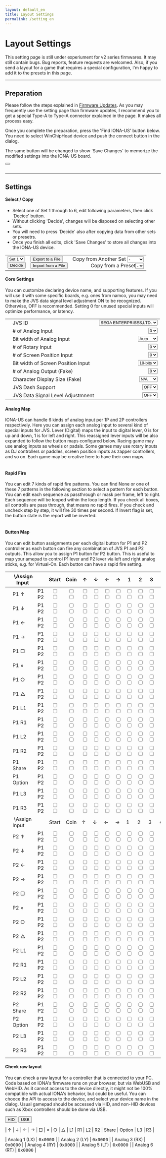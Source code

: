 ```yaml
---
layout: default_en
title: Layout Settings
permalink: /setting_en
---
```

# Layout Settings
This setting page is still under experiument for v2 series firmwares.
It may still contain bugs. Bug reports, feature requests are welcomed.
Also, if you send a layout for a game that requires a special configuration,
I'm happy to add it to the presets in this page.

---
## Preparation
Please follow the steps explained in [Firmware Updates](firmware).
As you may frequently use the setting page than firmware updates, I recommend you to get a special Type-A to Type-A connector explained in the page. It makes all process easy.

Once you complete the preparation, press the 'Find IONA-US' button below.
You need to select WinChipHead device and push the connect button in the dialog.

The same button will be changed to show 'Save Changes' to memorize the modified settings into the IONA-US board.

<button id="button"></button>
<pre id="status"></pre>

---
## Settings
#### Select / Copy
- Select one of Set 1 through to 6, edit following parameters, then click 'Decice' button.
- Without clicking 'Decide', changes will be disposed on selecting other sets.
- You will need to press 'Decide' also after copying data from other sets or presetrs.
- Once you finish all edits, click 'Save Changes' to store all changes into the IONA-US device.

| | | |
|-|-|-:|
|<select id="select"><option>Set 1</option><option>Set 2</option><option>Set 3</option><option>Set 4</option><option>Set 5</option><option>Set 6</option></select><br><button id="store">Decide</button>|<button id="storeToFile">Export to a File</button><br><button id="loadFromFile">Import from a File</button>|Copy from Another Set <select id="copy"><option>-</option><option>Set 1</option><option>Set 2</option><option>Set 3</option><option>Set 4</option><option>Set 5</option><option>Set 6</option></select><br>Copy from a Preset<select id="preset"><option>-</option></select>|

#### Core Settings
You can customize declaring device name, and supporting features.
If you will use it with some specific boards, e.g. ones from namco, you may need to make the JVS data signal level adjustment ON to be recognized. Otherwise, OFF is recommended.
Setting 0 for unused special inputs will optimize performance, or latency.

| | | |
|-|-|-:|
||JVS ID|<select id="id"><option>SEGA ENTERPRISES,LTD.</option><option>namco ltd.;JYU-PCB</option><option>namco ltd.;NA-JV</option><option>namco ltd.;TSS-I/O</option></select>
||# of Analog Input|<select id="ainc"><option>0</option><option>2</option><option>4</option><option>6</option><option>8</option></select>
||Bit width of Analog Input|<select id="ainw"><option>Auto</option><option>16-bits</option></select>
||# of Rotary Input|<select id="rotc"><option>0</option><option>2</option></select>
||# of Screen Position Input|<select id="scrc"><option>0</option><option>1</option><option>2</option></select>
||Bit width of Screen Position Input|<select id="scrw"><option>10-bits</option><option>16-bits</option></select>
||# of Analog Output (Fake)|<select id="aout"><option>0</option><option>2</option></select>
||Character Display Size (Fake)|<select id="disp"><option>N/A</option><option>16 x 1</option></select>
||JVS Dash Support|<select id="jvsd"><option>OFF</option><option>ON</option></select>
||JVS Data Signal Level Adjustmnent|<select id="jvss"><option>OFF</option><option>ON</option></select>

#### Analog Map
IONA-US can handle 6 kinds of analog input per 1P and 2P controllers respectively.
Here you can assign each analog input to several kind of special inputs for JVS.
Lever (Digital) maps the input to digital lever, 0 is for up and down, 1 is for left and right. This reassigned lever inputs will be also expanded to follow the button maps configured below.
Racing game may use analog inputs as wheels or padals.
Some games may use rotary inputs as DJ controllers or paddles, screen position inputs as zapper controllers, and so on. Each game may be creative here to have their own maps.

<table id="analog_map"></table>

#### Rapid Fire
You can edit 7 kinds of rapid fire patterns. You can find None or one of these 7 patterns in the following section to select a pattern for each button.
You can edit each sequence as passthrough or mask per frame, left to right.
Each sequence will be looped within the loop length.
If you check all boxes, all controlls are pass through, that means no rapid fires. If you check and uncheck step by step, it will fire 30 times per second.
If Invert flag is set, the button state is the report will be inverted.

<table id="rapid_fire_map"></table>

#### Button Map
You can edit button assignments per each digital button for P1 and P2 controller as each button can fire any combination of JVS P1 and P2 outputs.
This allow you to assign P1 button for P2 button. This is useful to map your amepad to control P1 lever and P2 lever via left and right analog sticks, e.g. for Virtual-On.
Each button can have a rapid fire setting.

||&nbsp;\Assign<br>Input||Start|Coin|↑|↓|←|→|1|2|3|4|5|6|7|8|9|10|Rapid Fire|
|-|-|-|:-:|:-:|-|-|-|-|-|-|-|-|-|-|-|-|-|-|-|
||P1<span class="test_up"> ↑ </span>|P1<br>P2|<input type="checkbox" id="p1u_p1s"><br><input type="checkbox" id="p1u_p2s">|<input type="checkbox" id="p1u_p1c"><br><input type="checkbox" id="p1u_p2c">|<input type="checkbox" id="p1u_p1u"><br><input type="checkbox" id="p1u_p2u">|<input type="checkbox" id="p1u_p1d"><br><input type="checkbox" id="p1u_p2d">|<input type="checkbox" id="p1u_p1l"><br><input type="checkbox" id="p1u_p2l">|<input type="checkbox" id="p1u_p1r"><br><input type="checkbox" id="p1u_p2r">|<input type="checkbox" id="p1u_p11"><br><input type="checkbox" id="p1u_p21">|<input type="checkbox" id="p1u_p12"><br><input type="checkbox" id="p1u_p22">|<input type="checkbox" id="p1u_p13"><br><input type="checkbox" id="p1u_p23">|<input type="checkbox" id="p1u_p14"><br><input type="checkbox" id="p1u_p24">|<input type="checkbox" id="p1u_p15"><br><input type="checkbox" id="p1u_p25">|<input type="checkbox" id="p1u_p16"><br><input type="checkbox" id="p1u_p26">|<input type="checkbox" id="p1u_p17"><br><input type="checkbox" id="p1u_p27">|<input type="checkbox" id="p1u_p18"><br><input type="checkbox" id="p1u_p28">|<input type="checkbox" id="p1u_p19"><br><input type="checkbox" id="p1u_p29">|<input type="checkbox" id="p1u_p1a"><br><input type="checkbox" id="p1u_p2a">||
||P1<span class="test_down"> ↓ </span>|P1<br>P2|<input type="checkbox" id="p1d_p1s"><br><input type="checkbox" id="p1d_p2s">|<input type="checkbox" id="p1d_p1c"><br><input type="checkbox" id="p1d_p2c">|<input type="checkbox" id="p1d_p1u"><br><input type="checkbox" id="p1d_p2u">|<input type="checkbox" id="p1d_p1d"><br><input type="checkbox" id="p1d_p2d">|<input type="checkbox" id="p1d_p1l"><br><input type="checkbox" id="p1d_p2l">|<input type="checkbox" id="p1d_p1r"><br><input type="checkbox" id="p1d_p2r">|<input type="checkbox" id="p1d_p11"><br><input type="checkbox" id="p1d_p21">|<input type="checkbox" id="p1d_p12"><br><input type="checkbox" id="p1d_p22">|<input type="checkbox" id="p1d_p13"><br><input type="checkbox" id="p1d_p23">|<input type="checkbox" id="p1d_p14"><br><input type="checkbox" id="p1d_p24">|<input type="checkbox" id="p1d_p15"><br><input type="checkbox" id="p1d_p25">|<input type="checkbox" id="p1d_p16"><br><input type="checkbox" id="p1d_p26">|<input type="checkbox" id="p1d_p17"><br><input type="checkbox" id="p1d_p27">|<input type="checkbox" id="p1d_p18"><br><input type="checkbox" id="p1d_p28">|<input type="checkbox" id="p1d_p19"><br><input type="checkbox" id="p1d_p29">|<input type="checkbox" id="p1d_p1a"><br><input type="checkbox" id="p1d_p2a">||
||P1<span class="test_left"> ← </span>|P1<br>P2|<input type="checkbox" id="p1l_p1s"><br><input type="checkbox" id="p1l_p2s">|<input type="checkbox" id="p1l_p1c"><br><input type="checkbox" id="p1l_p2c">|<input type="checkbox" id="p1l_p1u"><br><input type="checkbox" id="p1l_p2u">|<input type="checkbox" id="p1l_p1d"><br><input type="checkbox" id="p1l_p2d">|<input type="checkbox" id="p1l_p1l"><br><input type="checkbox" id="p1l_p2l">|<input type="checkbox" id="p1l_p1r"><br><input type="checkbox" id="p1l_p2r">|<input type="checkbox" id="p1l_p11"><br><input type="checkbox" id="p1l_p21">|<input type="checkbox" id="p1l_p12"><br><input type="checkbox" id="p1l_p22">|<input type="checkbox" id="p1l_p13"><br><input type="checkbox" id="p1l_p23">|<input type="checkbox" id="p1l_p14"><br><input type="checkbox" id="p1l_p24">|<input type="checkbox" id="p1l_p15"><br><input type="checkbox" id="p1l_p25">|<input type="checkbox" id="p1l_p16"><br><input type="checkbox" id="p1l_p26">|<input type="checkbox" id="p1l_p17"><br><input type="checkbox" id="p1l_p27">|<input type="checkbox" id="p1l_p18"><br><input type="checkbox" id="p1l_p28">|<input type="checkbox" id="p1l_p19"><br><input type="checkbox" id="p1l_p29">|<input type="checkbox" id="p1l_p1a"><br><input type="checkbox" id="p1l_p2a">||
||P1<span class="test_right"> → </span>|P1<br>P2|<input type="checkbox" id="p1r_p1s"><br><input type="checkbox" id="p1r_p2s">|<input type="checkbox" id="p1r_p1c"><br><input type="checkbox" id="p1r_p2c">|<input type="checkbox" id="p1r_p1u"><br><input type="checkbox" id="p1r_p2u">|<input type="checkbox" id="p1r_p1d"><br><input type="checkbox" id="p1r_p2d">|<input type="checkbox" id="p1r_p1l"><br><input type="checkbox" id="p1r_p2l">|<input type="checkbox" id="p1r_p1r"><br><input type="checkbox" id="p1r_p2r">|<input type="checkbox" id="p1r_p11"><br><input type="checkbox" id="p1r_p21">|<input type="checkbox" id="p1r_p12"><br><input type="checkbox" id="p1r_p22">|<input type="checkbox" id="p1r_p13"><br><input type="checkbox" id="p1r_p23">|<input type="checkbox" id="p1r_p14"><br><input type="checkbox" id="p1r_p24">|<input type="checkbox" id="p1r_p15"><br><input type="checkbox" id="p1r_p25">|<input type="checkbox" id="p1r_p16"><br><input type="checkbox" id="p1r_p26">|<input type="checkbox" id="p1r_p17"><br><input type="checkbox" id="p1r_p27">|<input type="checkbox" id="p1r_p18"><br><input type="checkbox" id="p1r_p28">|<input type="checkbox" id="p1r_p19"><br><input type="checkbox" id="p1r_p29">|<input type="checkbox" id="p1r_p1a"><br><input type="checkbox" id="p1r_p2a">||
||P1<span class="test_b1"> □ </span>|P1<br>P2|<input type="checkbox" id="p11_p1s"><br><input type="checkbox" id="p11_p2s">|<input type="checkbox" id="p11_p1c"><br><input type="checkbox" id="p11_p2c">|<input type="checkbox" id="p11_p1u"><br><input type="checkbox" id="p11_p2u">|<input type="checkbox" id="p11_p1d"><br><input type="checkbox" id="p11_p2d">|<input type="checkbox" id="p11_p1l"><br><input type="checkbox" id="p11_p2l">|<input type="checkbox" id="p11_p1r"><br><input type="checkbox" id="p11_p2r">|<input type="checkbox" id="p11_p11"><br><input type="checkbox" id="p11_p21">|<input type="checkbox" id="p11_p12"><br><input type="checkbox" id="p11_p22">|<input type="checkbox" id="p11_p13"><br><input type="checkbox" id="p11_p23">|<input type="checkbox" id="p11_p14"><br><input type="checkbox" id="p11_p24">|<input type="checkbox" id="p11_p15"><br><input type="checkbox" id="p11_p25">|<input type="checkbox" id="p11_p16"><br><input type="checkbox" id="p11_p26">|<input type="checkbox" id="p11_p17"><br><input type="checkbox" id="p11_p27">|<input type="checkbox" id="p11_p18"><br><input type="checkbox" id="p11_p28">|<input type="checkbox" id="p11_p19"><br><input type="checkbox" id="p11_p29">|<input type="checkbox" id="p11_p1a"><br><input type="checkbox" id="p11_p2a">|<select id="p11_rp"><option>None</option><option>Set 1</option><option>Set 2</option><option>Set 3</option><option>Set 4</option><option>Set 5</option><option>Set 6</option><option>Set 7</option><option>Gear Up</option><option>Gear Down</option></select>|
||P1<span class="test_b2"> × </span>|P1<br>P2|<input type="checkbox" id="p12_p1s"><br><input type="checkbox" id="p12_p2s">|<input type="checkbox" id="p12_p1c"><br><input type="checkbox" id="p12_p2c">|<input type="checkbox" id="p12_p1u"><br><input type="checkbox" id="p12_p2u">|<input type="checkbox" id="p12_p1d"><br><input type="checkbox" id="p12_p2d">|<input type="checkbox" id="p12_p1l"><br><input type="checkbox" id="p12_p2l">|<input type="checkbox" id="p12_p1r"><br><input type="checkbox" id="p12_p2r">|<input type="checkbox" id="p12_p11"><br><input type="checkbox" id="p12_p21">|<input type="checkbox" id="p12_p12"><br><input type="checkbox" id="p12_p22">|<input type="checkbox" id="p12_p13"><br><input type="checkbox" id="p12_p23">|<input type="checkbox" id="p12_p14"><br><input type="checkbox" id="p12_p24">|<input type="checkbox" id="p12_p15"><br><input type="checkbox" id="p12_p25">|<input type="checkbox" id="p12_p16"><br><input type="checkbox" id="p12_p26">|<input type="checkbox" id="p12_p17"><br><input type="checkbox" id="p12_p27">|<input type="checkbox" id="p12_p18"><br><input type="checkbox" id="p12_p28">|<input type="checkbox" id="p12_p19"><br><input type="checkbox" id="p12_p29">|<input type="checkbox" id="p12_p1a"><br><input type="checkbox" id="p12_p2a">|<select id="p12_rp"><option>None</option><option>Set 1</option><option>Set 2</option><option>Set 3</option><option>Set 4</option><option>Set 5</option><option>Set 6</option><option>Set 7</option><option>Gear Up</option><option>Gear Down</option></select>|
||P1<span class="test_b3"> ○ </span>|P1<br>P2|<input type="checkbox" id="p13_p1s"><br><input type="checkbox" id="p13_p2s">|<input type="checkbox" id="p13_p1c"><br><input type="checkbox" id="p13_p2c">|<input type="checkbox" id="p13_p1u"><br><input type="checkbox" id="p13_p2u">|<input type="checkbox" id="p13_p1d"><br><input type="checkbox" id="p13_p2d">|<input type="checkbox" id="p13_p1l"><br><input type="checkbox" id="p13_p2l">|<input type="checkbox" id="p13_p1r"><br><input type="checkbox" id="p13_p2r">|<input type="checkbox" id="p13_p11"><br><input type="checkbox" id="p13_p21">|<input type="checkbox" id="p13_p12"><br><input type="checkbox" id="p13_p22">|<input type="checkbox" id="p13_p13"><br><input type="checkbox" id="p13_p23">|<input type="checkbox" id="p13_p14"><br><input type="checkbox" id="p13_p24">|<input type="checkbox" id="p13_p15"><br><input type="checkbox" id="p13_p25">|<input type="checkbox" id="p13_p16"><br><input type="checkbox" id="p13_p26">|<input type="checkbox" id="p13_p17"><br><input type="checkbox" id="p13_p27">|<input type="checkbox" id="p13_p18"><br><input type="checkbox" id="p13_p28">|<input type="checkbox" id="p13_p19"><br><input type="checkbox" id="p13_p29">|<input type="checkbox" id="p13_p1a"><br><input type="checkbox" id="p13_p2a">|<select id="p13_rp"><option>None</option><option>Set 1</option><option>Set 2</option><option>Set 3</option><option>Set 4</option><option>Set 5</option><option>Set 6</option><option>Set 7</option><option>Gear Up</option><option>Gear Down</option></select>|
||P1<span class="test_b4"> △ </span>|P1<br>P2|<input type="checkbox" id="p14_p1s"><br><input type="checkbox" id="p14_p2s">|<input type="checkbox" id="p14_p1c"><br><input type="checkbox" id="p14_p2c">|<input type="checkbox" id="p14_p1u"><br><input type="checkbox" id="p14_p2u">|<input type="checkbox" id="p14_p1d"><br><input type="checkbox" id="p14_p2d">|<input type="checkbox" id="p14_p1l"><br><input type="checkbox" id="p14_p2l">|<input type="checkbox" id="p14_p1r"><br><input type="checkbox" id="p14_p2r">|<input type="checkbox" id="p14_p11"><br><input type="checkbox" id="p14_p21">|<input type="checkbox" id="p14_p12"><br><input type="checkbox" id="p14_p22">|<input type="checkbox" id="p14_p13"><br><input type="checkbox" id="p14_p23">|<input type="checkbox" id="p14_p14"><br><input type="checkbox" id="p14_p24">|<input type="checkbox" id="p14_p15"><br><input type="checkbox" id="p14_p25">|<input type="checkbox" id="p14_p16"><br><input type="checkbox" id="p14_p26">|<input type="checkbox" id="p14_p17"><br><input type="checkbox" id="p14_p27">|<input type="checkbox" id="p14_p18"><br><input type="checkbox" id="p14_p28">|<input type="checkbox" id="p14_p19"><br><input type="checkbox" id="p14_p29">|<input type="checkbox" id="p14_p1a"><br><input type="checkbox" id="p14_p2a">|<select id="p14_rp"><option>None</option><option>Set 1</option><option>Set 2</option><option>Set 3</option><option>Set 4</option><option>Set 5</option><option>Set 6</option><option>Set 7</option><option>Gear Up</option><option>Gear Down</option></select>|
||P1<span class="test_b5"> L1 </span>|P1<br>P2|<input type="checkbox" id="p15_p1s"><br><input type="checkbox" id="p15_p2s">|<input type="checkbox" id="p15_p1c"><br><input type="checkbox" id="p15_p2c">|<input type="checkbox" id="p15_p1u"><br><input type="checkbox" id="p15_p2u">|<input type="checkbox" id="p15_p1d"><br><input type="checkbox" id="p15_p2d">|<input type="checkbox" id="p15_p1l"><br><input type="checkbox" id="p15_p2l">|<input type="checkbox" id="p15_p1r"><br><input type="checkbox" id="p15_p2r">|<input type="checkbox" id="p15_p11"><br><input type="checkbox" id="p15_p21">|<input type="checkbox" id="p15_p12"><br><input type="checkbox" id="p15_p22">|<input type="checkbox" id="p15_p13"><br><input type="checkbox" id="p15_p23">|<input type="checkbox" id="p15_p14"><br><input type="checkbox" id="p15_p24">|<input type="checkbox" id="p15_p15"><br><input type="checkbox" id="p15_p25">|<input type="checkbox" id="p15_p16"><br><input type="checkbox" id="p15_p26">|<input type="checkbox" id="p15_p17"><br><input type="checkbox" id="p15_p27">|<input type="checkbox" id="p15_p18"><br><input type="checkbox" id="p15_p28">|<input type="checkbox" id="p15_p19"><br><input type="checkbox" id="p15_p29">|<input type="checkbox" id="p15_p1a"><br><input type="checkbox" id="p15_p2a">|<select id="p15_rp"><option>None</option><option>Set 1</option><option>Set 2</option><option>Set 3</option><option>Set 4</option><option>Set 5</option><option>Set 6</option><option>Set 7</option><option>Gear Up</option><option>Gear Down</option></select>|
||P1<span class="test_b6"> R1 </span>|P1<br>P2|<input type="checkbox" id="p16_p1s"><br><input type="checkbox" id="p16_p2s">|<input type="checkbox" id="p16_p1c"><br><input type="checkbox" id="p16_p2c">|<input type="checkbox" id="p16_p1u"><br><input type="checkbox" id="p16_p2u">|<input type="checkbox" id="p16_p1d"><br><input type="checkbox" id="p16_p2d">|<input type="checkbox" id="p16_p1l"><br><input type="checkbox" id="p16_p2l">|<input type="checkbox" id="p16_p1r"><br><input type="checkbox" id="p16_p2r">|<input type="checkbox" id="p16_p11"><br><input type="checkbox" id="p16_p21">|<input type="checkbox" id="p16_p12"><br><input type="checkbox" id="p16_p22">|<input type="checkbox" id="p16_p13"><br><input type="checkbox" id="p16_p23">|<input type="checkbox" id="p16_p14"><br><input type="checkbox" id="p16_p24">|<input type="checkbox" id="p16_p15"><br><input type="checkbox" id="p16_p25">|<input type="checkbox" id="p16_p16"><br><input type="checkbox" id="p16_p26">|<input type="checkbox" id="p16_p17"><br><input type="checkbox" id="p16_p27">|<input type="checkbox" id="p16_p18"><br><input type="checkbox" id="p16_p28">|<input type="checkbox" id="p16_p19"><br><input type="checkbox" id="p16_p29">|<input type="checkbox" id="p16_p1a"><br><input type="checkbox" id="p16_p2a">|<select id="p16_rp"><option>None</option><option>Set 1</option><option>Set 2</option><option>Set 3</option><option>Set 4</option><option>Set 5</option><option>Set 6</option><option>Set 7</option><option>Gear Up</option><option>Gear Down</option></select>|
||P1<span class="test_b7"> L2 </span>|P1<br>P2|<input type="checkbox" id="p17_p1s"><br><input type="checkbox" id="p17_p2s">|<input type="checkbox" id="p17_p1c"><br><input type="checkbox" id="p17_p2c">|<input type="checkbox" id="p17_p1u"><br><input type="checkbox" id="p17_p2u">|<input type="checkbox" id="p17_p1d"><br><input type="checkbox" id="p17_p2d">|<input type="checkbox" id="p17_p1l"><br><input type="checkbox" id="p17_p2l">|<input type="checkbox" id="p17_p1r"><br><input type="checkbox" id="p17_p2r">|<input type="checkbox" id="p17_p11"><br><input type="checkbox" id="p17_p21">|<input type="checkbox" id="p17_p12"><br><input type="checkbox" id="p17_p22">|<input type="checkbox" id="p17_p13"><br><input type="checkbox" id="p17_p23">|<input type="checkbox" id="p17_p14"><br><input type="checkbox" id="p17_p24">|<input type="checkbox" id="p17_p15"><br><input type="checkbox" id="p17_p25">|<input type="checkbox" id="p17_p16"><br><input type="checkbox" id="p17_p26">|<input type="checkbox" id="p17_p17"><br><input type="checkbox" id="p17_p27">|<input type="checkbox" id="p17_p18"><br><input type="checkbox" id="p17_p28">|<input type="checkbox" id="p17_p19"><br><input type="checkbox" id="p17_p29">|<input type="checkbox" id="p17_p1a"><br><input type="checkbox" id="p17_p2a">|<select id="p17_rp"><option>None</option><option>Set 1</option><option>Set 2</option><option>Set 3</option><option>Set 4</option><option>Set 5</option><option>Set 6</option><option>Set 7</option><option>Gear Up</option><option>Gear Down</option></select>|
||P1<span class="test_b8"> R2 </span>|P1<br>P2|<input type="checkbox" id="p18_p1s"><br><input type="checkbox" id="p18_p2s">|<input type="checkbox" id="p18_p1c"><br><input type="checkbox" id="p18_p2c">|<input type="checkbox" id="p18_p1u"><br><input type="checkbox" id="p18_p2u">|<input type="checkbox" id="p18_p1d"><br><input type="checkbox" id="p18_p2d">|<input type="checkbox" id="p18_p1l"><br><input type="checkbox" id="p18_p2l">|<input type="checkbox" id="p18_p1r"><br><input type="checkbox" id="p18_p2r">|<input type="checkbox" id="p18_p11"><br><input type="checkbox" id="p18_p21">|<input type="checkbox" id="p18_p12"><br><input type="checkbox" id="p18_p22">|<input type="checkbox" id="p18_p13"><br><input type="checkbox" id="p18_p23">|<input type="checkbox" id="p18_p14"><br><input type="checkbox" id="p18_p24">|<input type="checkbox" id="p18_p15"><br><input type="checkbox" id="p18_p25">|<input type="checkbox" id="p18_p16"><br><input type="checkbox" id="p18_p26">|<input type="checkbox" id="p18_p17"><br><input type="checkbox" id="p18_p27">|<input type="checkbox" id="p18_p18"><br><input type="checkbox" id="p18_p28">|<input type="checkbox" id="p18_p19"><br><input type="checkbox" id="p18_p29">|<input type="checkbox" id="p18_p1a"><br><input type="checkbox" id="p18_p2a">|<select id="p18_rp"><option>None</option><option>Set 1</option><option>Set 2</option><option>Set 3</option><option>Set 4</option><option>Set 5</option><option>Set 6</option><option>Set 7</option><option>Gear Up</option><option>Gear Down</option></select>|
||P1<span class="test_b9"> Share </span>|P1<br>P2|<input type="checkbox" id="p19_p1s"><br><input type="checkbox" id="p19_p2s">|<input type="checkbox" id="p19_p1c"><br><input type="checkbox" id="p19_p2c">|<input type="checkbox" id="p19_p1u"><br><input type="checkbox" id="p19_p2u">|<input type="checkbox" id="p19_p1d"><br><input type="checkbox" id="p19_p2d">|<input type="checkbox" id="p19_p1l"><br><input type="checkbox" id="p19_p2l">|<input type="checkbox" id="p19_p1r"><br><input type="checkbox" id="p19_p2r">|<input type="checkbox" id="p19_p11"><br><input type="checkbox" id="p19_p21">|<input type="checkbox" id="p19_p12"><br><input type="checkbox" id="p19_p22">|<input type="checkbox" id="p19_p13"><br><input type="checkbox" id="p19_p23">|<input type="checkbox" id="p19_p14"><br><input type="checkbox" id="p19_p24">|<input type="checkbox" id="p19_p15"><br><input type="checkbox" id="p19_p25">|<input type="checkbox" id="p19_p16"><br><input type="checkbox" id="p19_p26">|<input type="checkbox" id="p19_p17"><br><input type="checkbox" id="p19_p27">|<input type="checkbox" id="p19_p18"><br><input type="checkbox" id="p19_p28">|<input type="checkbox" id="p19_p19"><br><input type="checkbox" id="p19_p29">|<input type="checkbox" id="p19_p1a"><br><input type="checkbox" id="p19_p2a">|<select id="p19_rp"><option>None</option><option>Set 1</option><option>Set 2</option><option>Set 3</option><option>Set 4</option><option>Set 5</option><option>Set 6</option><option>Set 7</option><option>Gear Up</option><option>Gear Down</option></select>|
||P1<span class="test_b10"> Option </span>|P1<br>P2|<input type="checkbox" id="p1a_p1s"><br><input type="checkbox" id="p1a_p2s">|<input type="checkbox" id="p1a_p1c"><br><input type="checkbox" id="p1a_p2c">|<input type="checkbox" id="p1a_p1u"><br><input type="checkbox" id="p1a_p2u">|<input type="checkbox" id="p1a_p1d"><br><input type="checkbox" id="p1a_p2d">|<input type="checkbox" id="p1a_p1l"><br><input type="checkbox" id="p1a_p2l">|<input type="checkbox" id="p1a_p1r"><br><input type="checkbox" id="p1a_p2r">|<input type="checkbox" id="p1a_p11"><br><input type="checkbox" id="p1a_p21">|<input type="checkbox" id="p1a_p12"><br><input type="checkbox" id="p1a_p22">|<input type="checkbox" id="p1a_p13"><br><input type="checkbox" id="p1a_p23">|<input type="checkbox" id="p1a_p14"><br><input type="checkbox" id="p1a_p24">|<input type="checkbox" id="p1a_p15"><br><input type="checkbox" id="p1a_p25">|<input type="checkbox" id="p1a_p16"><br><input type="checkbox" id="p1a_p26">|<input type="checkbox" id="p1a_p17"><br><input type="checkbox" id="p1a_p27">|<input type="checkbox" id="p1a_p18"><br><input type="checkbox" id="p1a_p28">|<input type="checkbox" id="p1a_p19"><br><input type="checkbox" id="p1a_p29">|<input type="checkbox" id="p1a_p1a"><br><input type="checkbox" id="p1a_p2a">|<select id="p1a_rp"><option>None</option><option>Set 1</option><option>Set 2</option><option>Set 3</option><option>Set 4</option><option>Set 5</option><option>Set 6</option><option>Set 7</option><option>Gear Up</option><option>Gear Down</option></select>|
||P1<span class="test_b11"> L3 </span>|P1<br>P2|<input type="checkbox" id="p1b_p1s"><br><input type="checkbox" id="p1b_p2s">|<input type="checkbox" id="p1b_p1c"><br><input type="checkbox" id="p1b_p2c">|<input type="checkbox" id="p1b_p1u"><br><input type="checkbox" id="p1b_p2u">|<input type="checkbox" id="p1b_p1d"><br><input type="checkbox" id="p1b_p2d">|<input type="checkbox" id="p1b_p1l"><br><input type="checkbox" id="p1b_p2l">|<input type="checkbox" id="p1b_p1r"><br><input type="checkbox" id="p1b_p2r">|<input type="checkbox" id="p1b_p11"><br><input type="checkbox" id="p1b_p21">|<input type="checkbox" id="p1b_p12"><br><input type="checkbox" id="p1b_p22">|<input type="checkbox" id="p1b_p13"><br><input type="checkbox" id="p1b_p23">|<input type="checkbox" id="p1b_p14"><br><input type="checkbox" id="p1b_p24">|<input type="checkbox" id="p1b_p15"><br><input type="checkbox" id="p1b_p25">|<input type="checkbox" id="p1b_p16"><br><input type="checkbox" id="p1b_p26">|<input type="checkbox" id="p1b_p17"><br><input type="checkbox" id="p1b_p27">|<input type="checkbox" id="p1b_p18"><br><input type="checkbox" id="p1b_p28">|<input type="checkbox" id="p1b_p19"><br><input type="checkbox" id="p1b_p29">|<input type="checkbox" id="p1b_p1a"><br><input type="checkbox" id="p1b_p2a">|<select id="p1b_rp"><option>None</option><option>Set 1</option><option>Set 2</option><option>Set 3</option><option>Set 4</option><option>Set 5</option><option>Set 6</option><option>Set 7</option><option>Gear Up</option><option>Gear Down</option></select>|
||P1<span class="test_b12"> R3</span>|P1<br>P2|<input type="checkbox" id="p1c_p1s"><br><input type="checkbox" id="p1c_p2s">|<input type="checkbox" id="p1c_p1c"><br><input type="checkbox" id="p1c_p2c">|<input type="checkbox" id="p1c_p1u"><br><input type="checkbox" id="p1c_p2u">|<input type="checkbox" id="p1c_p1d"><br><input type="checkbox" id="p1c_p2d">|<input type="checkbox" id="p1c_p1l"><br><input type="checkbox" id="p1c_p2l">|<input type="checkbox" id="p1c_p1r"><br><input type="checkbox" id="p1c_p2r">|<input type="checkbox" id="p1c_p11"><br><input type="checkbox" id="p1c_p21">|<input type="checkbox" id="p1c_p12"><br><input type="checkbox" id="p1c_p22">|<input type="checkbox" id="p1c_p13"><br><input type="checkbox" id="p1c_p23">|<input type="checkbox" id="p1c_p14"><br><input type="checkbox" id="p1c_p24">|<input type="checkbox" id="p1c_p15"><br><input type="checkbox" id="p1c_p25">|<input type="checkbox" id="p1c_p16"><br><input type="checkbox" id="p1c_p26">|<input type="checkbox" id="p1c_p17"><br><input type="checkbox" id="p1c_p27">|<input type="checkbox" id="p1c_p18"><br><input type="checkbox" id="p1c_p28">|<input type="checkbox" id="p1c_p19"><br><input type="checkbox" id="p1c_p29">|<input type="checkbox" id="p1c_p1a"><br><input type="checkbox" id="p1c_p2a">|<select id="p1c_rp"><option>None</option><option>Set 1</option><option>Set 2</option><option>Set 3</option><option>Set 4</option><option>Set 5</option><option>Set 6</option><option>Set 7</option><option>Gear Up</option><option>Gear Down</option></select>|
||&nbsp;\Assign<br>Input||Start|Coin|↑|↓|←|→|1|2|3|4|5|6|7|8|9|10|Rapid Fire|
||P2<span class="test_up"> ↑ </span>|P1<br>P2|<input type="checkbox" id="p2u_p1s"><br><input type="checkbox" id="p2u_p2s">|<input type="checkbox" id="p2u_p1c"><br><input type="checkbox" id="p2u_p2c">|<input type="checkbox" id="p2u_p1u"><br><input type="checkbox" id="p2u_p2u">|<input type="checkbox" id="p2u_p1d"><br><input type="checkbox" id="p2u_p2d">|<input type="checkbox" id="p2u_p1l"><br><input type="checkbox" id="p2u_p2l">|<input type="checkbox" id="p2u_p1r"><br><input type="checkbox" id="p2u_p2r">|<input type="checkbox" id="p2u_p11"><br><input type="checkbox" id="p2u_p21">|<input type="checkbox" id="p2u_p12"><br><input type="checkbox" id="p2u_p22">|<input type="checkbox" id="p2u_p13"><br><input type="checkbox" id="p2u_p23">|<input type="checkbox" id="p2u_p14"><br><input type="checkbox" id="p2u_p24">|<input type="checkbox" id="p2u_p15"><br><input type="checkbox" id="p2u_p25">|<input type="checkbox" id="p2u_p16"><br><input type="checkbox" id="p2u_p26">|<input type="checkbox" id="p2u_p17"><br><input type="checkbox" id="p2u_p27">|<input type="checkbox" id="p2u_p18"><br><input type="checkbox" id="p2u_p28">|<input type="checkbox" id="p2u_p19"><br><input type="checkbox" id="p2u_p29">|<input type="checkbox" id="p2u_p1a"><br><input type="checkbox" id="p2u_p2a">||
||P2<span class="test_down"> ↓ </span>|P1<br>P2|<input type="checkbox" id="p2d_p1s"><br><input type="checkbox" id="p2d_p2s">|<input type="checkbox" id="p2d_p1c"><br><input type="checkbox" id="p2d_p2c">|<input type="checkbox" id="p2d_p1u"><br><input type="checkbox" id="p2d_p2u">|<input type="checkbox" id="p2d_p1d"><br><input type="checkbox" id="p2d_p2d">|<input type="checkbox" id="p2d_p1l"><br><input type="checkbox" id="p2d_p2l">|<input type="checkbox" id="p2d_p1r"><br><input type="checkbox" id="p2d_p2r">|<input type="checkbox" id="p2d_p11"><br><input type="checkbox" id="p2d_p21">|<input type="checkbox" id="p2d_p12"><br><input type="checkbox" id="p2d_p22">|<input type="checkbox" id="p2d_p13"><br><input type="checkbox" id="p2d_p23">|<input type="checkbox" id="p2d_p14"><br><input type="checkbox" id="p2d_p24">|<input type="checkbox" id="p2d_p15"><br><input type="checkbox" id="p2d_p25">|<input type="checkbox" id="p2d_p16"><br><input type="checkbox" id="p2d_p26">|<input type="checkbox" id="p2d_p17"><br><input type="checkbox" id="p2d_p27">|<input type="checkbox" id="p2d_p18"><br><input type="checkbox" id="p2d_p28">|<input type="checkbox" id="p2d_p19"><br><input type="checkbox" id="p2d_p29">|<input type="checkbox" id="p2d_p1a"><br><input type="checkbox" id="p2d_p2a">||
||P2<span class="test_left"> ← </span>|P1<br>P2|<input type="checkbox" id="p2l_p1s"><br><input type="checkbox" id="p2l_p2s">|<input type="checkbox" id="p2l_p1c"><br><input type="checkbox" id="p2l_p2c">|<input type="checkbox" id="p2l_p1u"><br><input type="checkbox" id="p2l_p2u">|<input type="checkbox" id="p2l_p1d"><br><input type="checkbox" id="p2l_p2d">|<input type="checkbox" id="p2l_p1l"><br><input type="checkbox" id="p2l_p2l">|<input type="checkbox" id="p2l_p1r"><br><input type="checkbox" id="p2l_p2r">|<input type="checkbox" id="p2l_p11"><br><input type="checkbox" id="p2l_p21">|<input type="checkbox" id="p2l_p12"><br><input type="checkbox" id="p2l_p22">|<input type="checkbox" id="p2l_p13"><br><input type="checkbox" id="p2l_p23">|<input type="checkbox" id="p2l_p14"><br><input type="checkbox" id="p2l_p24">|<input type="checkbox" id="p2l_p15"><br><input type="checkbox" id="p2l_p25">|<input type="checkbox" id="p2l_p16"><br><input type="checkbox" id="p2l_p26">|<input type="checkbox" id="p2l_p17"><br><input type="checkbox" id="p2l_p27">|<input type="checkbox" id="p2l_p18"><br><input type="checkbox" id="p2l_p28">|<input type="checkbox" id="p2l_p19"><br><input type="checkbox" id="p2l_p29">|<input type="checkbox" id="p2l_p1a"><br><input type="checkbox" id="p2l_p2a">||
||P2<span class="test_right"> → </span>|P1<br>P2|<input type="checkbox" id="p2r_p1s"><br><input type="checkbox" id="p2r_p2s">|<input type="checkbox" id="p2r_p1c"><br><input type="checkbox" id="p2r_p2c">|<input type="checkbox" id="p2r_p1u"><br><input type="checkbox" id="p2r_p2u">|<input type="checkbox" id="p2r_p1d"><br><input type="checkbox" id="p2r_p2d">|<input type="checkbox" id="p2r_p1l"><br><input type="checkbox" id="p2r_p2l">|<input type="checkbox" id="p2r_p1r"><br><input type="checkbox" id="p2r_p2r">|<input type="checkbox" id="p2r_p11"><br><input type="checkbox" id="p2r_p21">|<input type="checkbox" id="p2r_p12"><br><input type="checkbox" id="p2r_p22">|<input type="checkbox" id="p2r_p13"><br><input type="checkbox" id="p2r_p23">|<input type="checkbox" id="p2r_p14"><br><input type="checkbox" id="p2r_p24">|<input type="checkbox" id="p2r_p15"><br><input type="checkbox" id="p2r_p25">|<input type="checkbox" id="p2r_p16"><br><input type="checkbox" id="p2r_p26">|<input type="checkbox" id="p2r_p17"><br><input type="checkbox" id="p2r_p27">|<input type="checkbox" id="p2r_p18"><br><input type="checkbox" id="p2r_p28">|<input type="checkbox" id="p2r_p19"><br><input type="checkbox" id="p2r_p29">|<input type="checkbox" id="p2r_p1a"><br><input type="checkbox" id="p2r_p2a">||
||P2<span class="test_b1"> □ </span>|P1<br>P2|<input type="checkbox" id="p21_p1s"><br><input type="checkbox" id="p21_p2s">|<input type="checkbox" id="p21_p1c"><br><input type="checkbox" id="p21_p2c">|<input type="checkbox" id="p21_p1u"><br><input type="checkbox" id="p21_p2u">|<input type="checkbox" id="p21_p1d"><br><input type="checkbox" id="p21_p2d">|<input type="checkbox" id="p21_p1l"><br><input type="checkbox" id="p21_p2l">|<input type="checkbox" id="p21_p1r"><br><input type="checkbox" id="p21_p2r">|<input type="checkbox" id="p21_p11"><br><input type="checkbox" id="p21_p21">|<input type="checkbox" id="p21_p12"><br><input type="checkbox" id="p21_p22">|<input type="checkbox" id="p21_p13"><br><input type="checkbox" id="p21_p23">|<input type="checkbox" id="p21_p14"><br><input type="checkbox" id="p21_p24">|<input type="checkbox" id="p21_p15"><br><input type="checkbox" id="p21_p25">|<input type="checkbox" id="p21_p16"><br><input type="checkbox" id="p21_p26">|<input type="checkbox" id="p21_p17"><br><input type="checkbox" id="p21_p27">|<input type="checkbox" id="p21_p18"><br><input type="checkbox" id="p21_p28">|<input type="checkbox" id="p21_p19"><br><input type="checkbox" id="p21_p29">|<input type="checkbox" id="p21_p1a"><br><input type="checkbox" id="p21_p2a">|<select id="p21_rp"><option>None</option><option>Set 1</option><option>Set 2</option><option>Set 3</option><option>Set 4</option><option>Set 5</option><option>Set 6</option><option>Set 7</option><option>Gear Up</option><option>Gear Down</option></select>|
||P2<span class="test_b2"> × </span>|P1<br>P2|<input type="checkbox" id="p22_p1s"><br><input type="checkbox" id="p22_p2s">|<input type="checkbox" id="p22_p1c"><br><input type="checkbox" id="p22_p2c">|<input type="checkbox" id="p22_p1u"><br><input type="checkbox" id="p22_p2u">|<input type="checkbox" id="p22_p1d"><br><input type="checkbox" id="p22_p2d">|<input type="checkbox" id="p22_p1l"><br><input type="checkbox" id="p22_p2l">|<input type="checkbox" id="p22_p1r"><br><input type="checkbox" id="p22_p2r">|<input type="checkbox" id="p22_p11"><br><input type="checkbox" id="p22_p21">|<input type="checkbox" id="p22_p12"><br><input type="checkbox" id="p22_p22">|<input type="checkbox" id="p22_p13"><br><input type="checkbox" id="p22_p23">|<input type="checkbox" id="p22_p14"><br><input type="checkbox" id="p22_p24">|<input type="checkbox" id="p22_p15"><br><input type="checkbox" id="p22_p25">|<input type="checkbox" id="p22_p16"><br><input type="checkbox" id="p22_p26">|<input type="checkbox" id="p22_p17"><br><input type="checkbox" id="p22_p27">|<input type="checkbox" id="p22_p18"><br><input type="checkbox" id="p22_p28">|<input type="checkbox" id="p22_p19"><br><input type="checkbox" id="p22_p29">|<input type="checkbox" id="p22_p1a"><br><input type="checkbox" id="p22_p2a">|<select id="p22_rp"><option>None</option><option>Set 1</option><option>Set 2</option><option>Set 3</option><option>Set 4</option><option>Set 5</option><option>Set 6</option><option>Set 7</option><option>Gear Up</option><option>Gear Down</option></select>
||P2<span class="test_b3"> ○ </span>|P1<br>P2|<input type="checkbox" id="p23_p1s"><br><input type="checkbox" id="p23_p2s">|<input type="checkbox" id="p23_p1c"><br><input type="checkbox" id="p23_p2c">|<input type="checkbox" id="p23_p1u"><br><input type="checkbox" id="p23_p2u">|<input type="checkbox" id="p23_p1d"><br><input type="checkbox" id="p23_p2d">|<input type="checkbox" id="p23_p1l"><br><input type="checkbox" id="p23_p2l">|<input type="checkbox" id="p23_p1r"><br><input type="checkbox" id="p23_p2r">|<input type="checkbox" id="p23_p11"><br><input type="checkbox" id="p23_p21">|<input type="checkbox" id="p23_p12"><br><input type="checkbox" id="p23_p22">|<input type="checkbox" id="p23_p13"><br><input type="checkbox" id="p23_p23">|<input type="checkbox" id="p23_p14"><br><input type="checkbox" id="p23_p24">|<input type="checkbox" id="p23_p15"><br><input type="checkbox" id="p23_p25">|<input type="checkbox" id="p23_p16"><br><input type="checkbox" id="p23_p26">|<input type="checkbox" id="p23_p17"><br><input type="checkbox" id="p23_p27">|<input type="checkbox" id="p23_p18"><br><input type="checkbox" id="p23_p28">|<input type="checkbox" id="p23_p19"><br><input type="checkbox" id="p23_p29">|<input type="checkbox" id="p23_p1a"><br><input type="checkbox" id="p23_p2a">|<select id="p23_rp"><option>None</option><option>Set 1</option><option>Set 2</option><option>Set 3</option><option>Set 4</option><option>Set 5</option><option>Set 6</option><option>Set 7</option><option>Gear Up</option><option>Gear Down</option></select>
||P2<span class="test_b4"> △ </span>|P1<br>P2|<input type="checkbox" id="p24_p1s"><br><input type="checkbox" id="p24_p2s">|<input type="checkbox" id="p24_p1c"><br><input type="checkbox" id="p24_p2c">|<input type="checkbox" id="p24_p1u"><br><input type="checkbox" id="p24_p2u">|<input type="checkbox" id="p24_p1d"><br><input type="checkbox" id="p24_p2d">|<input type="checkbox" id="p24_p1l"><br><input type="checkbox" id="p24_p2l">|<input type="checkbox" id="p24_p1r"><br><input type="checkbox" id="p24_p2r">|<input type="checkbox" id="p24_p11"><br><input type="checkbox" id="p24_p21">|<input type="checkbox" id="p24_p12"><br><input type="checkbox" id="p24_p22">|<input type="checkbox" id="p24_p13"><br><input type="checkbox" id="p24_p23">|<input type="checkbox" id="p24_p14"><br><input type="checkbox" id="p24_p24">|<input type="checkbox" id="p24_p15"><br><input type="checkbox" id="p24_p25">|<input type="checkbox" id="p24_p16"><br><input type="checkbox" id="p24_p26">|<input type="checkbox" id="p24_p17"><br><input type="checkbox" id="p24_p27">|<input type="checkbox" id="p24_p18"><br><input type="checkbox" id="p24_p28">|<input type="checkbox" id="p24_p19"><br><input type="checkbox" id="p24_p29">|<input type="checkbox" id="p24_p1a"><br><input type="checkbox" id="p24_p2a">|<select id="p24_rp"><option>None</option><option>Set 1</option><option>Set 2</option><option>Set 3</option><option>Set 4</option><option>Set 5</option><option>Set 6</option><option>Set 7</option><option>Gear Up</option><option>Gear Down</option></select>
||P2<span class="test_b5"> L1 </span>|P1<br>P2|<input type="checkbox" id="p25_p1s"><br><input type="checkbox" id="p25_p2s">|<input type="checkbox" id="p25_p1c"><br><input type="checkbox" id="p25_p2c">|<input type="checkbox" id="p25_p1u"><br><input type="checkbox" id="p25_p2u">|<input type="checkbox" id="p25_p1d"><br><input type="checkbox" id="p25_p2d">|<input type="checkbox" id="p25_p1l"><br><input type="checkbox" id="p25_p2l">|<input type="checkbox" id="p25_p1r"><br><input type="checkbox" id="p25_p2r">|<input type="checkbox" id="p25_p11"><br><input type="checkbox" id="p25_p21">|<input type="checkbox" id="p25_p12"><br><input type="checkbox" id="p25_p22">|<input type="checkbox" id="p25_p13"><br><input type="checkbox" id="p25_p23">|<input type="checkbox" id="p25_p14"><br><input type="checkbox" id="p25_p24">|<input type="checkbox" id="p25_p15"><br><input type="checkbox" id="p25_p25">|<input type="checkbox" id="p25_p16"><br><input type="checkbox" id="p25_p26">|<input type="checkbox" id="p25_p17"><br><input type="checkbox" id="p25_p27">|<input type="checkbox" id="p25_p18"><br><input type="checkbox" id="p25_p28">|<input type="checkbox" id="p25_p19"><br><input type="checkbox" id="p25_p29">|<input type="checkbox" id="p25_p1a"><br><input type="checkbox" id="p25_p2a">|<select id="p25_rp"><option>None</option><option>Set 1</option><option>Set 2</option><option>Set 3</option><option>Set 4</option><option>Set 5</option><option>Set 6</option><option>Set 7</option><option>Gear Up</option><option>Gear Down</option></select>
||P2<span class="test_b6"> R1 </span>|P1<br>P2|<input type="checkbox" id="p26_p1s"><br><input type="checkbox" id="p26_p2s">|<input type="checkbox" id="p26_p1c"><br><input type="checkbox" id="p26_p2c">|<input type="checkbox" id="p26_p1u"><br><input type="checkbox" id="p26_p2u">|<input type="checkbox" id="p26_p1d"><br><input type="checkbox" id="p26_p2d">|<input type="checkbox" id="p26_p1l"><br><input type="checkbox" id="p26_p2l">|<input type="checkbox" id="p26_p1r"><br><input type="checkbox" id="p26_p2r">|<input type="checkbox" id="p26_p11"><br><input type="checkbox" id="p26_p21">|<input type="checkbox" id="p26_p12"><br><input type="checkbox" id="p26_p22">|<input type="checkbox" id="p26_p13"><br><input type="checkbox" id="p26_p23">|<input type="checkbox" id="p26_p14"><br><input type="checkbox" id="p26_p24">|<input type="checkbox" id="p26_p15"><br><input type="checkbox" id="p26_p25">|<input type="checkbox" id="p26_p16"><br><input type="checkbox" id="p26_p26">|<input type="checkbox" id="p26_p17"><br><input type="checkbox" id="p26_p27">|<input type="checkbox" id="p26_p18"><br><input type="checkbox" id="p26_p28">|<input type="checkbox" id="p26_p19"><br><input type="checkbox" id="p26_p29">|<input type="checkbox" id="p26_p1a"><br><input type="checkbox" id="p26_p2a">|<select id="p26_rp"><option>None</option><option>Set 1</option><option>Set 2</option><option>Set 3</option><option>Set 4</option><option>Set 5</option><option>Set 6</option><option>Set 7</option><option>Gear Up</option><option>Gear Down</option></select>
||P2<span class="test_b7"> L2 </span>|P1<br>P2|<input type="checkbox" id="p27_p1s"><br><input type="checkbox" id="p27_p2s">|<input type="checkbox" id="p27_p1c"><br><input type="checkbox" id="p27_p2c">|<input type="checkbox" id="p27_p1u"><br><input type="checkbox" id="p27_p2u">|<input type="checkbox" id="p27_p1d"><br><input type="checkbox" id="p27_p2d">|<input type="checkbox" id="p27_p1l"><br><input type="checkbox" id="p27_p2l">|<input type="checkbox" id="p27_p1r"><br><input type="checkbox" id="p27_p2r">|<input type="checkbox" id="p27_p11"><br><input type="checkbox" id="p27_p21">|<input type="checkbox" id="p27_p12"><br><input type="checkbox" id="p27_p22">|<input type="checkbox" id="p27_p13"><br><input type="checkbox" id="p27_p23">|<input type="checkbox" id="p27_p14"><br><input type="checkbox" id="p27_p24">|<input type="checkbox" id="p27_p15"><br><input type="checkbox" id="p27_p25">|<input type="checkbox" id="p27_p16"><br><input type="checkbox" id="p27_p26">|<input type="checkbox" id="p27_p17"><br><input type="checkbox" id="p27_p27">|<input type="checkbox" id="p27_p18"><br><input type="checkbox" id="p27_p28">|<input type="checkbox" id="p27_p19"><br><input type="checkbox" id="p27_p29">|<input type="checkbox" id="p27_p1a"><br><input type="checkbox" id="p27_p2a">|<select id="p27_rp"><option>None</option><option>Set 1</option><option>Set 2</option><option>Set 3</option><option>Set 4</option><option>Set 5</option><option>Set 6</option><option>Set 7</option><option>Gear Up</option><option>Gear Down</option></select>
||P2<span class="test_b8"> R2</span>|P1<br>P2|<input type="checkbox" id="p28_p1s"><br><input type="checkbox" id="p28_p2s">|<input type="checkbox" id="p28_p1c"><br><input type="checkbox" id="p28_p2c">|<input type="checkbox" id="p28_p1u"><br><input type="checkbox" id="p28_p2u">|<input type="checkbox" id="p28_p1d"><br><input type="checkbox" id="p28_p2d">|<input type="checkbox" id="p28_p1l"><br><input type="checkbox" id="p28_p2l">|<input type="checkbox" id="p28_p1r"><br><input type="checkbox" id="p28_p2r">|<input type="checkbox" id="p28_p11"><br><input type="checkbox" id="p28_p21">|<input type="checkbox" id="p28_p12"><br><input type="checkbox" id="p28_p22">|<input type="checkbox" id="p28_p13"><br><input type="checkbox" id="p28_p23">|<input type="checkbox" id="p28_p14"><br><input type="checkbox" id="p28_p24">|<input type="checkbox" id="p28_p15"><br><input type="checkbox" id="p28_p25">|<input type="checkbox" id="p28_p16"><br><input type="checkbox" id="p28_p26">|<input type="checkbox" id="p28_p17"><br><input type="checkbox" id="p28_p27">|<input type="checkbox" id="p28_p18"><br><input type="checkbox" id="p28_p28">|<input type="checkbox" id="p28_p19"><br><input type="checkbox" id="p28_p29">|<input type="checkbox" id="p28_p1a"><br><input type="checkbox" id="p28_p2a">|<select id="p28_rp"><option>None</option><option>Set 1</option><option>Set 2</option><option>Set 3</option><option>Set 4</option><option>Set 5</option><option>Set 6</option><option>Set 7</option><option>Gear Up</option><option>Gear Down</option></select>
||P2<span class="test_b9"> Share </span>|P1<br>P2|<input type="checkbox" id="p29_p1s"><br><input type="checkbox" id="p29_p2s">|<input type="checkbox" id="p29_p1c"><br><input type="checkbox" id="p29_p2c">|<input type="checkbox" id="p29_p1u"><br><input type="checkbox" id="p29_p2u">|<input type="checkbox" id="p29_p1d"><br><input type="checkbox" id="p29_p2d">|<input type="checkbox" id="p29_p1l"><br><input type="checkbox" id="p29_p2l">|<input type="checkbox" id="p29_p1r"><br><input type="checkbox" id="p29_p2r">|<input type="checkbox" id="p29_p11"><br><input type="checkbox" id="p29_p21">|<input type="checkbox" id="p29_p12"><br><input type="checkbox" id="p29_p22">|<input type="checkbox" id="p29_p13"><br><input type="checkbox" id="p29_p23">|<input type="checkbox" id="p29_p14"><br><input type="checkbox" id="p29_p24">|<input type="checkbox" id="p29_p15"><br><input type="checkbox" id="p29_p25">|<input type="checkbox" id="p29_p16"><br><input type="checkbox" id="p29_p26">|<input type="checkbox" id="p29_p17"><br><input type="checkbox" id="p29_p27">|<input type="checkbox" id="p29_p18"><br><input type="checkbox" id="p29_p28">|<input type="checkbox" id="p29_p19"><br><input type="checkbox" id="p29_p29">|<input type="checkbox" id="p29_p1a"><br><input type="checkbox" id="p29_p2a">|<select id="p29_rp"><option>None</option><option>Set 1</option><option>Set 2</option><option>Set 3</option><option>Set 4</option><option>Set 5</option><option>Set 6</option><option>Set 7</option><option>Gear Up</option><option>Gear Down</option></select>
||P2<span class="test_b10"> Option </span>|P1<br>P2|<input type="checkbox" id="p2a_p1s"><br><input type="checkbox" id="p2a_p2s">|<input type="checkbox" id="p2a_p1c"><br><input type="checkbox" id="p2a_p2c">|<input type="checkbox" id="p2a_p1u"><br><input type="checkbox" id="p2a_p2u">|<input type="checkbox" id="p2a_p1d"><br><input type="checkbox" id="p2a_p2d">|<input type="checkbox" id="p2a_p1l"><br><input type="checkbox" id="p2a_p2l">|<input type="checkbox" id="p2a_p1r"><br><input type="checkbox" id="p2a_p2r">|<input type="checkbox" id="p2a_p11"><br><input type="checkbox" id="p2a_p21">|<input type="checkbox" id="p2a_p12"><br><input type="checkbox" id="p2a_p22">|<input type="checkbox" id="p2a_p13"><br><input type="checkbox" id="p2a_p23">|<input type="checkbox" id="p2a_p14"><br><input type="checkbox" id="p2a_p24">|<input type="checkbox" id="p2a_p15"><br><input type="checkbox" id="p2a_p25">|<input type="checkbox" id="p2a_p16"><br><input type="checkbox" id="p2a_p26">|<input type="checkbox" id="p2a_p17"><br><input type="checkbox" id="p2a_p27">|<input type="checkbox" id="p2a_p18"><br><input type="checkbox" id="p2a_p28">|<input type="checkbox" id="p2a_p19"><br><input type="checkbox" id="p2a_p29">|<input type="checkbox" id="p2a_p1a"><br><input type="checkbox" id="p2a_p2a">|<select id="p2a_rp"><option>None</option><option>Set 1</option><option>Set 2</option><option>Set 3</option><option>Set 4</option><option>Set 5</option><option>Set 6</option><option>Set 7</option><option>Gear Up</option><option>Gear Down</option></select>
||P2<span class="test_b11"> L3 </span>|P1<br>P2|<input type="checkbox" id="p2b_p1s"><br><input type="checkbox" id="p2b_p2s">|<input type="checkbox" id="p2b_p1c"><br><input type="checkbox" id="p2b_p2c">|<input type="checkbox" id="p2b_p1u"><br><input type="checkbox" id="p2b_p2u">|<input type="checkbox" id="p2b_p1d"><br><input type="checkbox" id="p2b_p2d">|<input type="checkbox" id="p2b_p1l"><br><input type="checkbox" id="p2b_p2l">|<input type="checkbox" id="p2b_p1r"><br><input type="checkbox" id="p2b_p2r">|<input type="checkbox" id="p2b_p11"><br><input type="checkbox" id="p2b_p21">|<input type="checkbox" id="p2b_p12"><br><input type="checkbox" id="p2b_p22">|<input type="checkbox" id="p2b_p13"><br><input type="checkbox" id="p2b_p23">|<input type="checkbox" id="p2b_p14"><br><input type="checkbox" id="p2b_p24">|<input type="checkbox" id="p2b_p15"><br><input type="checkbox" id="p2b_p25">|<input type="checkbox" id="p2b_p16"><br><input type="checkbox" id="p2b_p26">|<input type="checkbox" id="p2b_p17"><br><input type="checkbox" id="p2b_p27">|<input type="checkbox" id="p2b_p18"><br><input type="checkbox" id="p2b_p28">|<input type="checkbox" id="p2b_p19"><br><input type="checkbox" id="p2b_p29">|<input type="checkbox" id="p2b_p1a"><br><input type="checkbox" id="p2b_p2a">|<select id="p2b_rp"><option>None</option><option>Set 1</option><option>Set 2</option><option>Set 3</option><option>Set 4</option><option>Set 5</option><option>Set 6</option><option>Set 7</option><option>Gear Up</option><option>Gear Down</option></select>
||P2<span class="test_b12"> R3 </span>|P1<br>P2|<input type="checkbox" id="p2c_p1s"><br><input type="checkbox" id="p2c_p2s">|<input type="checkbox" id="p2c_p1c"><br><input type="checkbox" id="p2c_p2c">|<input type="checkbox" id="p2c_p1u"><br><input type="checkbox" id="p2c_p2u">|<input type="checkbox" id="p2c_p1d"><br><input type="checkbox" id="p2c_p2d">|<input type="checkbox" id="p2c_p1l"><br><input type="checkbox" id="p2c_p2l">|<input type="checkbox" id="p2c_p1r"><br><input type="checkbox" id="p2c_p2r">|<input type="checkbox" id="p2c_p11"><br><input type="checkbox" id="p2c_p21">|<input type="checkbox" id="p2c_p12"><br><input type="checkbox" id="p2c_p22">|<input type="checkbox" id="p2c_p13"><br><input type="checkbox" id="p2c_p23">|<input type="checkbox" id="p2c_p14"><br><input type="checkbox" id="p2c_p24">|<input type="checkbox" id="p2c_p15"><br><input type="checkbox" id="p2c_p25">|<input type="checkbox" id="p2c_p16"><br><input type="checkbox" id="p2c_p26">|<input type="checkbox" id="p2c_p17"><br><input type="checkbox" id="p2c_p27">|<input type="checkbox" id="p2c_p18"><br><input type="checkbox" id="p2c_p28">|<input type="checkbox" id="p2c_p19"><br><input type="checkbox" id="p2c_p29">|<input type="checkbox" id="p2c_p1a"><br><input type="checkbox" id="p2c_p2a">|<select id="p2c_rp"><option>None</option><option>Set 1</option><option>Set 2</option><option>Set 3</option><option>Set 4</option><option>Set 5</option><option>Set 6</option><option>Set 7</option><option>Gear Up</option><option>Gear Down</option></select>

<script src="https://toyoshim.github.io/CH559Flasher.js/CH559Flasher.js"></script>
<script>
window.uiMessages = {
  abort: 'Aborted',
  connected: 'Connected (Bootloader: ', 
  connectedInformation: ' / Setting format: v',
  error: 'Error: ',
  errorOnRead: 'Error on reading settings: ',
  findDevice: 'Find IONA-US',
  idle: 'Waiting for connecting to IONA-US',
  modifiedOnStore: 'Undecided changes exist. Do you save to a file without these changes?',
  modifiedOnSave: 'Undecided changes exist. Do you save without these changes?',
  noDevice: 'Unexpected error. Make sure your IONA-US is still connected',
  save: 'Save Changes',
  saved: 'Saved',
  unknownContinue: 'Connected, but cannot confirm known versions of IONA-US setting data. Do you agree to override it with the latest setting data?',
  unknownFileFormat: 'Unknown file format.',

  layoutAnalogInput: 'Controller Input',
  layoutAnalogOutputType: 'Assign Direction',
  layoutAnalogOutputNumber: 'Assign Index',
  layoutAnalogInvert: 'Invert',
  layoutAnalogAnalog: 'Analog',
  layoutAnalogOutputTypeNone: 'None',
  layoutAnalogOutputTypeLever: 'Lever (Digital)',
  layoutAnalogOutputTypeAnalog: 'Analog Input',
  layoutAnalogOutputTypeRotary: 'Rotary Input',
  layoutAnalogOutputTypeScreenPosition: 'Screen Position Input',

  layoutRapidFireSet: 'Sequence Set',
  layoutRapidFireSequence: 'Sequence Patterns',
  layoutRapidFireCycle: 'Length',
  layoutRapidFireInvert: 'Invert',
  layoutRapidFireSetPrefix: 'Set'
};
</script>
<script src="layout_map.js"></script>
<script src="layout.js"></script>
<script src="layout_presets.js"></script>

#### Check raw layout
You can check a raw layout for a controller that is connected to your PC.
Code based on IONA's firmware runs on your browser, but via WebUSB and WebHID.
As it cannot access to the device directly, it might not be 100% compatible with actual IONA's behavior, but could be useful.
You can chooce the API to access to the device, and select your device name in the dialog.
Usual gamepad should be accessed via HID, and non-HID devices such as Xbox controllers should be done via USB.

<button id="hid">HID</button>
<button id="usb">USB</button>
<style id="style">
.test_up {}
.test_down {}
.test_left {}
.test_right {}
.test_b1 {}
.test_b2 {}
.test_b3 {}
.test_b4 {}
.test_b5 {}
.test_b6 {}
.test_b7 {}
.test_b8 {}
.test_b9 {}
.test_b10 {}
.test_b11 {}
.test_b12 {}
</style>

|<span class="test_up"> ↑ </span>|<span class="test_down"> ↓ </span>|<span class="test_left"> ← </span>|<span class="test_right"> → </span>|<span class="test_b1"> □ </span>|<span class="test_b2"> × </span>|<span class="test_b3"> ○ </span>|<span class="test_b4"> △ </span>|<span class="test_b5"> L1 </span>|<span class="test_b6"> R1 </span>|<span class="test_b7"> L2 </span>|<span class="test_b8"> R2 </span>|<span class="test_b9"> Share </span>|<span class="test_b10"> Option </span>|<span class="test_b11"> L3 </span>|<span class="test_b12"> R3 </span>|

| Analog 1 (LX) | <span id="test_a1" style="font-family: monospace">0x0000</span> |
| Analog 2 (LY) | <span id="test_a2" style="font-family: monospace">0x0000</span> |
| Analog 3 (RX) | <span id="test_a3" style="font-family: monospace">0x0000</span> |
| Analog 4 (RY) | <span id="test_a4" style="font-family: monospace">0x0000</span> |
| Analog 5 (LT) | <span id="test_a5" style="font-family: monospace">0x0000</span> |
| Analog 6 (RT) | <span id="test_a6" style="font-family: monospace">0x0000</span> |

<script type="module">
  import { IONA } from './iona_stub.js';
  import { HID } from './iona_hid.js';
  import { USB } from './iona_usb.js';

  let iona = null;
  let phy = null;

  function to04x(n) {
    const s = '000' + n.toString(16);
    return '0x' + s.substring(s.length - 4);
  }

  function loop() {
    const status = iona.checkStatus();
    if (!status.ready) {
      return;
    }
    const sheet = document.styleSheets[document.styleSheets.length - 1];
    for (let dir of ['up', 'down', 'left', 'right']) {
      const selector = '.test_' + dir;
      for (let rule of sheet.rules) {
        if (rule.selectorText == selector) {
          rule.style.color = status[dir] ? '#c00' : '#f0e7d5';
        }
      }
    }
    for (let i = 0; i < 12; ++i) {
      const selector = '.test_b' + (i + 1);
      for (let rule of sheet.rules) {
        if (rule.selectorText == selector) {
          rule.style.color = status.buttons[i] ? '#c00' : '#f0e7d5';
        }
      }
    }
    for (let i = 0; i < 6; ++i) {
      const id = 'test_a' + (i + 1);
      const element = document.getElementById(id);
      if (element) {
        element.innerText = to04x(status.analogs[i]);
      }
    }
    requestAnimationFrame(loop);
  }

  async function detect(ctor, e) {
    iona = new IONA();
    await iona.initialize();
    phy = new ctor(iona);
    await phy.initialize();
    iona.checkDeviceDescriptor(await phy.getDeviceDescriptor());
    await iona.checkConfigurationDescriptor(await phy.getConfigurationDescriptor());
    if (phy.type == 'hid') {
      iona.checkHidReportDescriptor(await phy.getHidReportDescriptor());
    }
    const status = iona.checkStatus();
    if (status.ready) {
      phy.listen(iona.checkHidReport.bind(iona));
      requestAnimationFrame(loop);
    }
  }

  document.getElementById('hid').addEventListener('click', detect.bind(this, HID));
  document.getElementById('usb').addEventListener('click', detect.bind(this, USB));
</script>